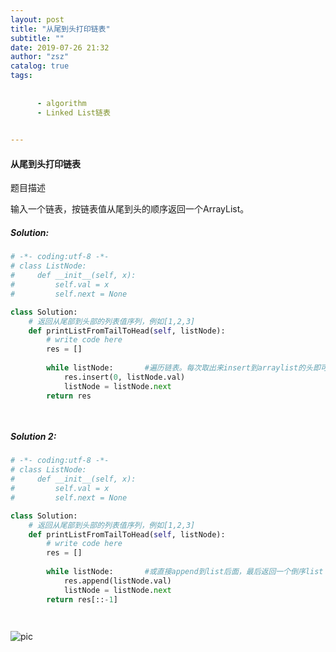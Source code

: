 ```yaml
---
layout: post
title: "从尾到头打印链表"
subtitle: ""
date: 2019-07-26 21:32
author: "zsz"
catalog: true
tags: 
      
      
      - algorithm
      - Linked List链表
      

---
```







#### 从尾到头打印链表

题目描述

输入一个链表，按链表值从尾到头的顺序返回一个ArrayList。



##### Solution:

```python
# -*- coding:utf-8 -*-
# class ListNode:
#     def __init__(self, x):
#         self.val = x
#         self.next = None

class Solution:
    # 返回从尾部到头部的列表值序列，例如[1,2,3]
    def printListFromTailToHead(self, listNode):
        # write code here
        res = []
        
        while listNode:       #遍历链表。每次取出来insert到arraylist的头即可
            res.insert(0, listNode.val)
            listNode = listNode.next
        return res

                                     
```

##### Solution 2:

```python
# -*- coding:utf-8 -*-
# class ListNode:
#     def __init__(self, x):
#         self.val = x
#         self.next = None

class Solution:
    # 返回从尾部到头部的列表值序列，例如[1,2,3]
    def printListFromTailToHead(self, listNode):
        # write code here
        res = []
        
        while listNode:       #或直接append到list后面，最后返回一个倒序list
            res.append(listNode.val)
            listNode = listNode.next
        return res[::-1]

                                     
```


![pic](http://ww2.sinaimg.cn/large/006tNc79gy1g5c6zl3j7lj30ea090t94.jpg)




